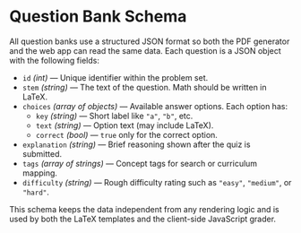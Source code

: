# Question Bank Schema

All question banks use a structured JSON format so both the PDF generator and the web app can read the same data. Each question is a JSON object with the following fields:

- `id` *(int)* — Unique identifier within the problem set.
- `stem` *(string)* — The text of the question. Math should be written in LaTeX.
- `choices` *(array of objects)* — Available answer options. Each option has:
  - `key` *(string)* — Short label like `"a"`, `"b"`, etc.
  - `text` *(string)* — Option text (may include LaTeX).
  - `correct` *(bool)* — `true` only for the correct option.
- `explanation` *(string)* — Brief reasoning shown after the quiz is submitted.
- `tags` *(array of strings)* — Concept tags for search or curriculum mapping.
- `difficulty` *(string)* — Rough difficulty rating such as `"easy"`, `"medium"`, or `"hard"`.

This schema keeps the data independent from any rendering logic and is used by both the LaTeX templates and the client-side JavaScript grader.
